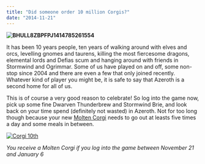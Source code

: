 ```yaml
---
title: "Did someone order 10 million Corgis?"
date: "2014-11-21"
---
```


**![BHULL8ZBPFPJ1414785261554](images/BHULL8ZBPFPJ1414785261554.png)**

It has been 10 years people, ten years of walking around with elves and orcs, levelling gnomes and taurens, killing the most fiercesome dragons, elemental lords and Defias scum and hanging around with friends in Stormwind and Ogrimmar. Some of us have played on and off, some non-stop since 2004 and there are even a few that only joined recently. Whatever kind of player you might be, it is safe to say that Azeroth is a second home for all of us.

This is of course a very good reason to celebrate! So log into the game now, pick up some fine Dwarven Thunderbrew and Stormwind Brie, and look back on your time spend (definitely not wasted) in Azeroth. Not for too long though because your new [Molten Corgi](http://www.wowhead.com/npc=84915/molten-corgi#comments) needs to go out at leasts five times a day and some meals in between.

[![Corgi 10th](images/Corgi-10th.jpg)](http://www.legenddiaries.com/wp-content/uploads/2014/11/Corgi-10th.jpg)

_You receive a Molten Corgi if you log into the game between November 21 and January 6_
